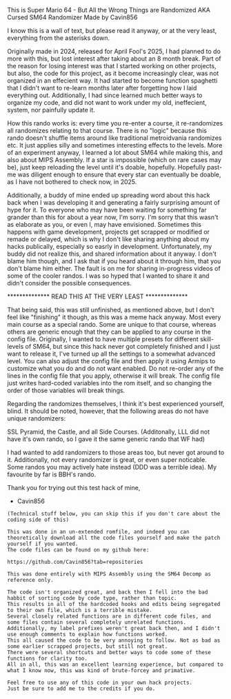 This is Super Mario 64 - But All the Wrong Things are Randomized
AKA Cursed SM64 Randomizer
Made by Cavin856



I know this is a wall of text, but please read it anyway, or at the very least, everything from the asterisks down.



Originally made in 2024, released for April Fool's 2025, I had planned to do more with this, but lost interest after taking about an 8 month break.
Part of the reason for losing interest was that I started working on other projects,
but also, the code for this project, as it become increasingly clear, was not organized in an effecient way.
It had started to become function spaghetti that I didn't want to re-learn months later after forgetting how I laid everything out.
Additionally, I had since learned much better ways to organize my code, and did not want to work under my old, ineffecient, system, nor painfully update it.

How this rando works is: every time you re-enter a course, it re-randomizes all randomizes relating to that course.
There is no "logic" because this rando doesn't shuffle items around like traditional metroidvania randomizes etc.
It just applies silly and sometimes interesting effects to the levels.
More of an experiment anyway, I learned a lot about SM64 while making this, and also about MIPS Assembly.
If a star is impossible (which on rare cases may be), just keep reloading the level until it's doable, hopefully.
Hopefully past-me was diligent enough to ensure that every star can eventually be doable, as I have not bothered to check now, in 2025.

Additionally, a buddy of mine ended up spreading word about this hack back when I was developing it and generating a fairly surprising amount of hype for it.
To everyone who may have been waiting for something far grander than this for about a year now, I'm sorry.
I'm sorry that this wasn't as elaborate as you, or even I, may have envisioned.
Sometimes this happens with game development, projects get scrapped or modified or remade or delayed,
which is why I don't like sharing anything about my hacks publically, especially so easrly in development.
Unfortunately, my buddy did not realize this, and shared information about it anyway.
I don't blame him though, and I ask that if you heard about it through him, that you don't blame him either.
The fault is on me for sharing in-progress videos of some of the cooler randos.
I was so hyped that I wanted to share it and didn't consider the possible consequences.



************** READ THIS AT THE VERY LEAST **************

That being said, this was still unfinished, as mentioned above, but I don't feel like "finishing" it though, as this was a meme hack anyway.
Most every main course as a special rando.
Some are unique to that course, whereas others are generic enough that they can be applied to any course in the config file.
Originally, I wanted to have multiple presets for different skill-levels of SM64,
but since this hack never got completely finished and I just want to release it, I've turned up all the settings to a somewhat advanced level.
You can also adjust the config file and then apply it using Armips to customize what you do and do not want enabled.
Do not re-order any of the lines in the config file that you apply, otherwise it will break.
The config file just writes hard-coded variables into the rom itself, and so changing the order of those variables will break things.

Regarding the randomizes themselves, I think it's best experienced yourself, blind.
It should be noted, however, that the following areas do not have unique randomizers:

SSL Pyramid, the Castle, and all Side Courses.
(Additonally, LLL did not have it's own rando, so I gave it the same generic rando that WF had)

I had wanted to add randomizers to those areas too, but never got around to it.
Additionally, not every randomizer is great, or even super noticable.
Some randos you may actively hate instead (DDD was a terrible idea).
My favourite by far is BBH's rando.

Thank you for trying out this test hack of mine,
- Cavin856



~~~~~~~~~~~~~~~~~~~~~~~~~~~~~~~~~~~~~~~~~~~~~~~~~~~~~~~~~
(Technical stuff below, you can skip this if you don't care about the coding side of this)

This was done in an un-extended romfile, and indeed you can theoretically download all the code files yourself and make the patch yourself if you wanted.
The code files can be found on my github here:

https://github.com/Cavin856?tab=repositories

This was done entirely with MIPS Assembly using the SM64 Decomp as reference only.

The code isn't organized great, and back then I fell into the bad habbit of sorting code by code type, rather than topic.
This results in all of the hardcoded hooks and edits being segregated to their own file, which is a terrible mistake.
Several closely related functions are in different code files, and some files contain several completely unrelated functions.
Additionally, my label prefixes weren't great back then, and I didn't use enough comments to explain how functions worked.
This all caused the code to be very annoying to follow. Not as bad as some earlier scrapped projects, but still not great.
There were several shortcuts and better ways to code some of these functions for clarity too.
All in all, this was an excellent learning experience, but compared to what I know now, this was kind of brute-forcey and primative.

Feel free to use any of this code in your own hack projects.
Just be sure to add me to the credits if you do.
